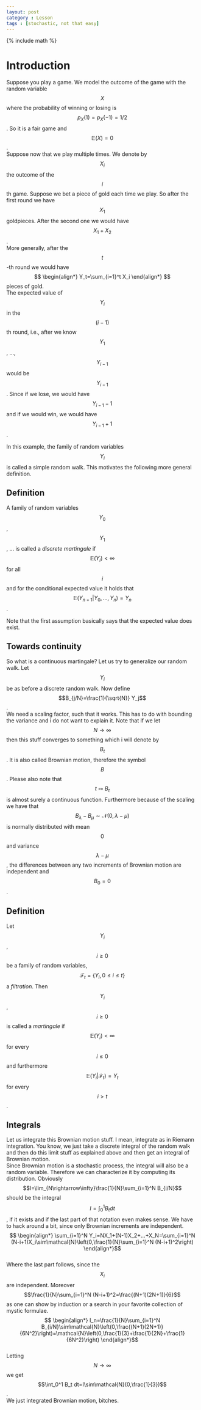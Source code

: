```yaml
---
layout: post
category : Lesson
tags : [stochastic, not that easy]
---
```

{% include math %}

# Introduction

Suppose you play a game. We model the outcome of the game with the
random variable $$X$$ where the probability of winning or losing is
$$p_X(1)=p_X(-1)=1/2$$.
So it is a fair game and $$\mathbb{E}(X)=0$$.  
Suppose now that we play multiple times. We denote by $$X_i$$ the
outcome of the $$i$$th game. Suppose we bet a piece of gold each time we
play. So after the first round we have $$X_1$$ goldpieces. After the
second one we would have $$X_1+X_2$$.  
More generally, after the $$t$$-th round we would have
$$
\begin{align*}
Y_t=\sum_{i=1}^t X_i
\end{align*}
$$
pieces of gold.  
The expected value of $$Y_i$$ in the $$(i-1)$$th round, i.e., after we
know $$Y_1$$, ..., $$Y_{i-1}$$ would be $$Y_{i-1}$$.
Since if we lose, we would have $$Y_{i-1}-1$$ and if we would win, we
would have $$Y_{i-1}+1$$.

In this example, the family of random variables $$Y_i$$ is called a
simple random walk.
This motivates the following more general definition.

## Definition
A family of random variables $$Y_0$$, $$Y_1$$, ... is called a
_discrete_ _martingale_ if
$$\mathbb{E}(Y_i)<\infty$$ for all $$i$$
and for the conditional expected value it holds that
$$\mathbb{E}(Y_{n+1}|Y_0,\dots,Y_n)=Y_n$$.

Note that the first assumption basically says that the expected value does exist.

## Towards continuity
So what is a continuous martingale?
Let us try to generalize our random walk. Let $$Y_i$$ be as before a
discrete random walk. Now define 
$$B_{j/N}=\frac{1}{\sqrt{N}} Y_j$$.  
We need a scaling factor, such that it works. This has to do with
bounding the variance and i do not want to explain it.
Note that if we let $$N\rightarrow\infty$$ then this stuff converges
to something which i will denote by $$B_t$$. It is also called
Brownian motion, therefore the symbol $$B$$.
Please also note that $$t\mapsto B_t$$ is almost surely a continuous function.
Furthermore because of the scaling we have that
$$B_\lambda-B_\mu \sim\mathcal{N}(0,\lambda-\mu)$$ is normally
distributed with mean $$0$$ and variance $$\lambda-\mu$$, the
differences between any two increments of Brownian motion are
independent and $$B_0=0$$.

## Definition
Let $$Y_i$$, $$i\geq 0$$ be a family of random variables,
$$\mathcal{F}_t=\{Y_i,\,0\leq i\leq t\}$$ a _filtration_.
Then $$Y_i$$, $$i\geq 0$$ is called a _martingale_ if
$$\mathbb{E}(Y_i)<\infty$$ for every $$i\leq 0$$
and furthermore $$\mathbb{E}(Y_i|\mathcal{F}_t)=Y_t$$ for every $$i>t$$.

## Integrals
Let us integrate this Brownian motion stuff. I mean, integrate as in
Riemann integration. You know, we just take a discrete integral of the
random walk and then do this limit stuff as explained above and then
get an integral of Brownian motion.  
Since Brownian motion is a stochastic process, the integral will also
be a random variable. Therefore we can characterize it by computing
its distribution. Obviously
$$I=\lim_{N\rightarrow\infty}\frac{1}{N}\sum_{i=1}^N B_{i/N}$$ should
be the integral $$I=\int_0^1 B_t dt$$, if it exists and if the last
part of that notation even makes sense. We have to hack around a bit, since only
Brownian increments are independent.  
$$
\begin{align*}
\sum_{i=1}^N Y_i=NX_1+(N-1)X_2+...+X_N=\sum_{i=1}^N
(N-i+1)X_i\sim\mathcal{N}\left(0,\frac{1}{N}\sum_{i=1}^N (N-i+1)^2\right)
\end{align*}$$  
Where the last part follows, since the $$X_i$$ are independent.
Moreover $$\frac{1}{N}\sum_{i=1}^N (N-i+1)^2=\frac{(N+1)(2N+1)}{6}$$
as one can show by induction or a search in your favorite collection
of mystic formulae.  
$$
\begin{align*}
I_n=\frac{1}{N}\sum_{i=1}^N
B_{i/N}\sim\mathcal{N}\left(0,\frac{(N+1)(2N+1)}{6N^2}\right)=\mathcal{N}\left(0,\frac{1}{3}+\frac{1}{2N}+\frac{1}{6N^2}\right)
\end{align*}$$  
Letting $$N\rightarrow\infty$$ we get $$\int_0^1 B_t
dt=I\sim\mathcal{N}(0,\frac{1}{3})$$.  
We just integrated Brownian motion, bitches.
